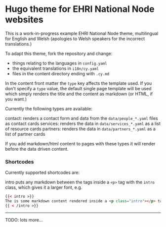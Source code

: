 Hugo theme for EHRI National Node websites
==========================================

This is a work-in-progress example EHRI National Node theme, multilingual for English and Welsh 
(apologies to Welsh speakers for the incorrect translations.)

To adapt this theme, fork the repository and change:

 - things relating to the languages in `config.yaml`
 - the equivalent translations in `i18n/cy.yaml`
 - files in the content directory ending with `.cy.md`

In the content front matter the `type` key affects the template used. If you don't specify a `type` value,
the default single page template will be used which simply renders the title and the content as markdown (or
HTML, if you want.)

Currently the following types are available:

contact:
  renders a contact form and data from the `data/people_*.yaml` files as contact cards
services:
  renders the data in `data/services_*.yaml` as a list of resource cards
partners:
  renders the data in `data/partners_*.yaml` as a list of partner cards

If you add markdown/html content to pages with these types it will render before the data driven content.

### Shortcodes

Currently supported shortcodes are:

intro
  puts any markdown between the tags inside a `<p>` tag with the `intro` class, which gives it a larger font, e.g.

```html
{{< intro >}}
The is some markdown content rendered inside a <p class="intro"></p> tag.
{{ < /intro >}}
```

---

TODO: lots more...